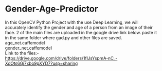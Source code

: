 # Gender-Age-Predictor
In this OpenCV Python Project with the use Deep Learning, we will accurately identify the gender and age of a person from an image of their face.
2 of the main files are uploaded in the google drive link below. paste it in the same folder where gad.py and other files are saved.<br/>
age_net.caffemodel<br/>
gender_net.caffemodel<br/>
Link to the files:-<br/>
https://drive.google.com/drive/folders/1fIJsYspmA-nC_-XdOts6Gj7xbo9pXYD7?usp=sharing 
